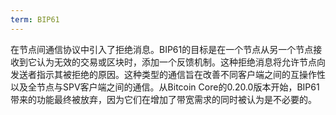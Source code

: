 ```yaml
---
term: BIP61
---
```


在节点间通信协议中引入了拒绝消息。BIP61的目标是在一个节点从另一个节点接收到它认为无效的交易或区块时，添加一个反馈机制。这种拒绝消息将允许节点向发送者指示其被拒绝的原因。这种类型的通信旨在改善不同客户端之间的互操作性以及全节点与SPV客户端之间的通信。从Bitcoin Core的0.20.0版本开始，BIP61带来的功能最终被放弃，因为它们在增加了带宽需求的同时被认为是不必要的。